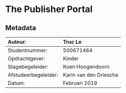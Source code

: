 # The Publisher Portal

## Metadata

| Auteur: | Truc Le |
| :--- | :--- |
| Studentnummer: | 500671464 |
| Opdrachtgever: | Kinder |
| Stagebegeleider: | Koen Hoogendoorn |
| Afstudeerbegeleider: | Karin van den Driesche |
| Datum: | Februari 2019 |



